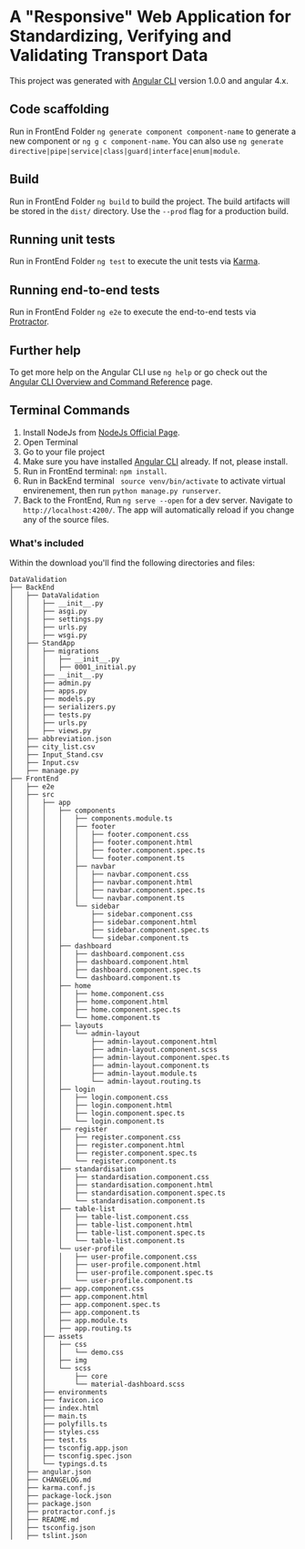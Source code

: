 # A "Responsive" Web Application for Standardizing, Verifying and Validating Transport Data

This project was generated with [Angular CLI](https://github.com/angular/angular-cli) version 1.0.0 and angular 4.x.

## Code scaffolding

Run in FrontEnd Folder `ng generate component component-name` to generate a new component or `ng g c component-name`. You can also use `ng generate directive|pipe|service|class|guard|interface|enum|module`.

## Build

Run in FrontEnd Folder `ng build` to build the project. The build artifacts will be stored in the `dist/` directory. Use the `--prod` flag for a production build.

## Running unit tests

Run in FrontEnd Folder `ng test` to execute the unit tests via [Karma](https://karma-runner.github.io).

## Running end-to-end tests

Run in FrontEnd Folder `ng e2e` to execute the end-to-end tests via [Protractor](http://www.protractortest.org/).

## Further help

To get more help on the Angular CLI use `ng help` or go check out the [Angular CLI Overview and Command Reference](https://angular.io/cli) page.


## Terminal Commands

1. Install NodeJs from [NodeJs Official Page](https://nodejs.org/en).
2. Open Terminal
3. Go to your file project
4. Make sure you have installed [Angular CLI](https://github.com/angular/angular-cli) already. If not, please install.
5. Run in FrontEnd terminal: ```npm install```.
6. Run in BackEnd terminal ``` source venv/bin/activate``` to activate virtual envirenement, then run ```python manage.py runserver```.
7. Back to the FrontEnd, Run `ng serve --open` for a dev server. Navigate to `http://localhost:4200/`. The app will automatically reload if you change any of the source files.

### What's included

Within the download you'll find the following directories and files:

```
DataValidation
├── BackEnd
│   ├── DataValidation
│   │   ├── __init__.py
│   │   ├── asgi.py
│   │   ├── settings.py
│   │   ├── urls.py
│   │   ├── wsgi.py
│   ├── StandApp
│   │   ├── migrations
│   │   │   ├── __init__.py
│   │   │   ├── 0001_initial.py
│   │   ├── __init__.py
│   │   ├── admin.py
│   │   ├── apps.py
│   │   ├── models.py
│   │   ├── serializers.py
│   │   ├── tests.py
│   │   ├── urls.py
│   │   ├── views.py
│   ├── abbreviation.json
│   ├── city_list.csv
│   ├── Input_Stand.csv
│   ├── Input.csv
│   ├── manage.py
├── FrontEnd
│   ├── e2e
│   ├── src
│   │   ├── app
│   │   │   ├── components
│   │   │   │   ├── components.module.ts
│   │   │   │   ├── footer
│   │   │   │   │   ├── footer.component.css
│   │   │   │   │   ├── footer.component.html
│   │   │   │   │   ├── footer.component.spec.ts
│   │   │   │   │   └── footer.component.ts
│   │   │   │   ├── navbar
│   │   │   │   │   ├── navbar.component.css
│   │   │   │   │   ├── navbar.component.html
│   │   │   │   │   ├── navbar.component.spec.ts
│   │   │   │   │   └── navbar.component.ts
│   │   │   │   └── sidebar
│   │   │   │       ├── sidebar.component.css
│   │   │   │       ├── sidebar.component.html
│   │   │   │       ├── sidebar.component.spec.ts
│   │   │   │       └── sidebar.component.ts
│   │   │   ├── dashboard
│   │   │   │   ├── dashboard.component.css
│   │   │   │   ├── dashboard.component.html
│   │   │   │   ├── dashboard.component.spec.ts
│   │   │   │   └── dashboard.component.ts
│   │   │   ├── home
│   │   │   │   ├── home.component.css
│   │   │   │   ├── home.component.html
│   │   │   │   ├── home.component.spec.ts
│   │   │   │   └── home.component.ts
│   │   │   ├── layouts
│   │   │   │   └── admin-layout
│   │   │   │       ├── admin-layout.component.html
│   │   │   │       ├── admin-layout.component.scss
│   │   │   │       ├── admin-layout.component.spec.ts
│   │   │   │       ├── admin-layout.component.ts
│   │   │   │       ├── admin-layout.module.ts
│   │   │   │       └── admin-layout.routing.ts
│   │   │   ├── login
│   │   │   │   ├── login.component.css
│   │   │   │   ├── login.component.html
│   │   │   │   ├── login.component.spec.ts
│   │   │   │   └── login.component.ts
│   │   │   ├── register
│   │   │   │   ├── register.component.css
│   │   │   │   ├── register.component.html
│   │   │   │   ├── register.component.spec.ts
│   │   │   │   └── register.component.ts
│   │   │   ├── standardisation
│   │   │   │   ├── standardisation.component.css
│   │   │   │   ├── standardisation.component.html
│   │   │   │   ├── standardisation.component.spec.ts
│   │   │   │   └── standardisation.component.ts
│   │   │   ├── table-list
│   │   │   │   ├── table-list.component.css
│   │   │   │   ├── table-list.component.html
│   │   │   │   ├── table-list.component.spec.ts
│   │   │   │   └── table-list.component.ts
│   │   │   └── user-profile
│   │   │   │   ├── user-profile.component.css
│   │   │   │   ├── user-profile.component.html
│   │   │   │   ├── user-profile.component.spec.ts
│   │   │   │   └── user-profile.component.ts
│   │   │   ├── app.component.css
│   │   │   ├── app.component.html
│   │   │   ├── app.component.spec.ts
│   │   │   ├── app.component.ts
│   │   │   ├── app.module.ts
│   │   │   ├── app.routing.ts
│   │   ├── assets
│   │   │   ├── css
│   │   │   │   └── demo.css
│   │   │   ├── img
│   │   │   └── scss
│   │   │       ├── core
│   │   │       └── material-dashboard.scss
│   │   ├── environments
│   │   ├── favicon.ico
│   │   ├── index.html
│   │   ├── main.ts
│   │   ├── polyfills.ts
│   │   ├── styles.css
│   │   ├── test.ts
│   │   ├── tsconfig.app.json
│   │   ├── tsconfig.spec.json
│   │   └── typings.d.ts
│   ├── angular.json
│   ├── CHANGELOG.md
│   ├── karma.conf.js
│   ├── package-lock.json
│   ├── package.json
│   ├── protractor.conf.js
│   ├── README.md
│   ├── tsconfig.json
│   ├── tslint.json

```